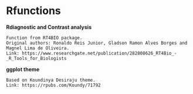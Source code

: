 # Rfunctions

**Rdiagnostic and Contrast analysis**

    Function from RT4BIO package.
    Original authors: Ronaldo Reis Junior, Gladson Ramon Alves Borges and Magnel Lima de Oliveira.
    Link: https://www.researchgate.net/publication/282808626_RT4Bio_-_R_Tools_for_Biologists
    
**ggplot theme**

    Based on Koundinya Desiraju theme.
    Link: https://rpubs.com/Koundy/71792
